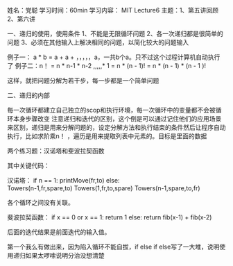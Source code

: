 姓名：党聪
学习时间：60min
学习内容： MIT Lecture6
主题：1、第五讲回顾  2、第六讲


一、递归的使用，使用条件
1、不能是无限循环问题
2、各一次递归都是很简单的问题
3、必须在其他输入上解决相同的问题，以简化较大的问题输入

例子一：  a * b  =  a + a + ，，，，，a，一共b个a。只不过这个过程计算机自动执行了
例子二：n！ = n * n-1 * n-2 ,,,,,* 1 =   n  * (n - 1)! =  n * (n - 1) * (n - 1 )!  

这样，就把问题分解为若干步，每一步都是一个简单问题

二、递归的内部

每一次循环都建立自己独立的scop和执行环境，每一次循环中的变量都不会被循环本身步骤改变
注意递归和迭代的区别，这个倒是可以通过记住他们的应用场景来区别，递归是用来分解问题的，设定分解方法和执行结束的条件然后让程序自动执行，比如求阶乘n！ ，遍历是用来提取列表中元素的。目标是里面的数据

两个练习题：汉诺塔和斐波拉契函数

其中关键代码：

汉诺塔： 
 if n == 1:
       printMove(fr,to) 
    else:    
       Towers(n-1,fr,spare,to)
       Towers(1,fr,to,spare)
       Towers(n-1,spare,to,fr)

各个循环之间没有关联。

斐波拉契函数：
if x == 0 or x == 1:
        return 1
    else:
        return fib(x-1) + fib(x-2)

后面的迭代结果是前面迭代的输入值。

第一个我么有做出来，因为陷入循环不能自拔，if else if else写了一大堆，说明使用递归如果太啰嗦说明分治没想清楚
